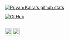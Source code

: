 [![Priyam Kalra's github stats](https://github-readme-stats.vercel.app/api?username=justaprudev)](https://github.com/justaprudev)  

[![GitHub](https://img.shields.io/badge/dynamic/json?logo=github&label=GitHub+Followers&labelColor=282c34&color=181717&query=%24.data.totalSubs&url=https%3A%2F%2Fapi.spencerwoo.com%2Fsubstats%2F%3Fsource%3Dgithub%26queryKey%3Djustaprudev&longCache=true)](https://github.com/justaprudev)

<br/>

<a href="https://twitter.com/justaprudev">
  <img align="left" alt="Priyam Kalra | Twitter" width="22px" src="https://cdn.jsdelivr.net/npm/simple-icons@v3/icons/twitter.svg" />
</a>
<a href="https://t.me/justaprudev">
  <img align="left" alt="Priyam Kalra | Telegram" width="22px" src="https://cdn.jsdelivr.net/npm/simple-icons@v3/icons/telegram.svg" />
</a>

<br />

